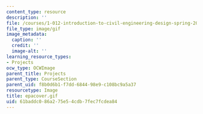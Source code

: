```yaml
---
content_type: resource
description: ''
file: /courses/1-012-introduction-to-civil-engineering-design-spring-2002/61baddc086a275e54cdb7fec7fcdea84_epacover.gif
file_type: image/gif
image_metadata:
  caption: ''
  credit: ''
  image-alt: ''
learning_resource_types:
- Projects
ocw_type: OCWImage
parent_title: Projects
parent_type: CourseSection
parent_uid: f8b0d6b1-f7dd-6844-98e9-c108bc9a5a37
resourcetype: Image
title: epacover.gif
uid: 61baddc0-86a2-75e5-4cdb-7fec7fcdea84
---
```

